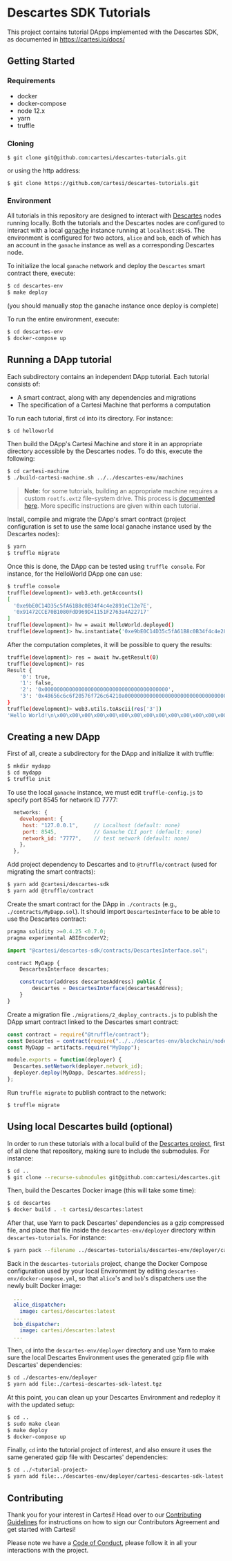 # Descartes SDK Tutorials

This project contains tutorial DApps implemented with the Descartes SDK, as documented in https://cartesi.io/docs/

## Getting Started

### Requirements

- docker
- docker-compose
- node 12.x
- yarn
- truffle

### Cloning

```
$ git clone git@github.com:cartesi/descartes-tutorials.git
```
or using the http address:
```
$ git clone https://github.com/cartesi/descartes-tutorials.git
```

### Environment

All tutorials in this repository are designed to interact with [Descartes](https://github.com/cartesi/descartes) nodes running locally.
Both the tutorials and the Descartes nodes are configured to interact with a local [ganache](https://github.com/trufflesuite/ganache-cli) instance running at `localhost:8545`. The environment is configured for two actors, `alice` and `bob`, each of which has an account in the `ganache` instance as well as a corresponding Descartes node.

To initialize the local `ganache` network and deploy the `Descartes` smart contract there, execute:
```bash
$ cd descartes-env
$ make deploy
```
(you should manually stop the ganache instance once deploy is complete)

To run the entire environment, execute:
```bash
$ cd descartes-env
$ docker-compose up
```


## Running a DApp tutorial

Each subdirectory contains an independent DApp tutorial. Each tutorial consists of:
- A smart contract, along with any dependencies and migrations
- The specification of a Cartesi Machine that performs a computation

To run each tutorial, first `cd` into its directory. For instance:
```bash
$ cd helloworld
```

Then build the DApp's Cartesi Machine and store it in an appropriate directory accessible by the Descartes nodes. To do this, execute the following:
```bash
$ cd cartesi-machine
$ ./build-cartesi-machine.sh ../../descartes-env/machines
```
> **Note:** for some tutorials, building an appropriate machine requires a custom `rootfs.ext2` file-system drive. This process is [documented here](https://docs.cartesi.io/machine/target/linux#the-root-file-system). More specific instructions are given within each tutorial.

Install, compile and migrate the DApp's smart contract (project configuration is set to use the same local ganache instance used by the Descartes nodes):
```bash
$ yarn
$ truffle migrate
```

Once this is done, the DApp can be tested using `truffle console`. For instance, for the HelloWorld DApp one can use:
```bash
$ truffle console
truffle(development)> web3.eth.getAccounts()
[
  '0xe9bE0C14D35c5fA61B8c0B34f4c4e2891eC12e7E',
  '0x91472CCE70B1080FdD969D41151F2763a4A22717'
]
truffle(development)> hw = await HelloWorld.deployed()
truffle(development)> hw.instantiate('0xe9bE0C14D35c5fA61B8c0B34f4c4e2891eC12e7E', '0x91472CCE70B1080FdD969D41151F2763a4A22717')
```

After the computation completes, it will be possible to query the results:
```bash
truffle(development)> res = await hw.getResult(0)
truffle(development)> res
Result {
    '0': true,
    '1': false,
    '2': '0x0000000000000000000000000000000000000000',
    '3': '0x48656c6c6f20576f726c64210a00000000000000000000000000000000000000'
}
truffle(development)> web3.utils.toAscii(res['3'])
'Hello World!\n\x00\x00\x00\x00\x00\x00\x00\x00\x00\x00\x00\x00\x00\x00\x00\x00\x00\x00\x00'
```

## Creating a new DApp

First of all, create a subdirectory for the DApp and initialize it with truffle:
```bash
$ mkdir mydapp
$ cd mydapp
$ truffle init
```

To use the local `ganache` instance, we must edit `truffle-config.js` to specify port 8545 for network ID 7777:
```javascript
  networks: {
    development: {
     host: "127.0.0.1",     // Localhost (default: none)
     port: 8545,            // Ganache CLI port (default: none)
     network_id: "7777",    // test network (default: none)
    },
  },
```

Add project dependency to Descartes and to `@truffle/contract` (used for migrating the smart contracts):
```bash
$ yarn add @cartesi/descartes-sdk
$ yarn add @truffle/contract
```

Create the smart contract for the DApp in `./contracts` (e.g., `./contracts/MyDapp.sol`). It should import `DescartesInterface` to be able to use the Descartes contract:
```javascript
pragma solidity >=0.4.25 <0.7.0;
pragma experimental ABIEncoderV2;

import "@cartesi/descartes-sdk/contracts/DescartesInterface.sol";

contract MyDapp {
    DescartesInterface descartes;

    constructor(address descartesAddress) public {
        descartes = DescartesInterface(descartesAddress);
    }
}
```

Create a migration file `./migrations/2_deploy_contracts.js` to publish the DApp smart contract linked to the Descartes smart contract:
```javascript
const contract = require("@truffle/contract");
const Descartes = contract(require("../../descartes-env/blockchain/node_modules/@cartesi/descartes-sdk/build/contracts/Descartes.json"));
const MyDapp = artifacts.require("MyDapp");

module.exports = function(deployer) {
  Descartes.setNetwork(deployer.network_id);
  deployer.deploy(MyDapp, Descartes.address);
};
```

Run `truffle migrate` to publish contract to the network:
```bash
$ truffle migrate
```


## Using local Descartes build (optional)

In order to run these tutorials with a local build of the [Descartes project](https://github.com/cartesi/descartes), first of all clone that repository, making sure to include the submodules. For instance:

```bash
$ cd ..
$ git clone --recurse-submodules git@github.com:cartesi/descartes.git
```

Then, build the Descartes Docker image (this will take some time):

```bash
$ cd descartes
$ docker build . -t cartesi/descartes:latest
```

After that, use Yarn to pack Descartes' dependencies as a gzip compressed file, and place that file inside the `descartes-env/deployer` directory within `descartes-tutorials`. For instance:

```bash
$ yarn pack --filename ../descartes-tutorials/descartes-env/deployer/cartesi-descartes-sdk-latest.tgz
```

Back in the `descartes-tutorials` project, change the Docker Compose configuration used by your local Environment by editing `descartes-env/docker-compose.yml`, so that `alice`'s and `bob`'s dispatchers use the newly built Docker image:

```yml
  ...
  alice_dispatcher:
    image: cartesi/descartes:latest
  ...
  bob_dispatcher:
    image: cartesi/descartes:latest
  ...
```

Then, `cd` into the `descartes-env/deployer` directory and use Yarn to make sure the local Descartes Environment uses the generated gzip file with Descartes' dependencies:

```bash
$ cd ./descartes-env/deployer
$ yarn add file:./cartesi-descartes-sdk-latest.tgz
```

At this point, you can clean up your Descartes Environment and redeploy it with the updated setup:

```bash
$ cd ..
$ sudo make clean
$ make deploy
$ docker-compose up
```

Finally, `cd` into the tutorial project of interest, and also ensure it uses the same generated gzip file with Descartes' dependencies:

```bash
$ cd ../<tutorial-project>
$ yarn add file:../descartes-env/deployer/cartesi-descartes-sdk-latest.tgz
```

## Contributing

Thank you for your interest in Cartesi! Head over to our [Contributing Guidelines](CONTRIBUTING.md) for instructions on how to sign our Contributors Agreement and get started with Cartesi!

Please note we have a [Code of Conduct](CODE_OF_CONDUCT.md), please follow it in all your interactions with the project.

